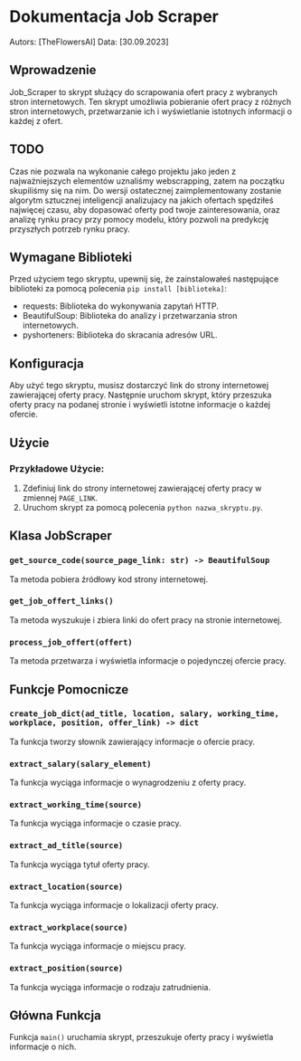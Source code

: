 # Dokumentacja Job Scraper

Autors: [TheFlowersAI]
Data: [30.09.2023]

## Wprowadzenie

Job_Scraper to skrypt służący do scrapowania ofert pracy z wybranych stron internetowych. Ten skrypt umożliwia pobieranie ofert pracy z różnych stron internetowych, przetwarzanie ich i wyświetlanie istotnych informacji o każdej z ofert.

## TODO

Czas nie pozwala na wykonanie całego projektu jako jeden z najważniejszych elementów uznaliśmy webscrapping, zatem na początku skupiliśmy się na nim. Do wersji ostatecznej zaimplementowany zostanie algorytm sztucznej inteligencji analizujacy na jakich ofertach spędziłeś najwięcej czasu, aby dopasować oferty pod twoje zainteresowania, oraz analizę rynku pracy przy pomocy modelu, który pozwoli na predykcję przyszłych potrzeb rynku pracy.

## Wymagane Biblioteki

Przed użyciem tego skryptu, upewnij się, że zainstalowałeś następujące biblioteki za pomocą polecenia `pip install [biblioteka]`:

- requests: Biblioteka do wykonywania zapytań HTTP.
- BeautifulSoup: Biblioteka do analizy i przetwarzania stron internetowych.
- pyshorteners: Biblioteka do skracania adresów URL.

## Konfiguracja

Aby użyć tego skryptu, musisz dostarczyć link do strony internetowej zawierającej oferty pracy. Następnie uruchom skrypt, który przeszuka oferty pracy na podanej stronie i wyświetli istotne informacje o każdej ofercie.

## Użycie

### Przykładowe Użycie:

1. Zdefiniuj link do strony internetowej zawierającej oferty pracy w zmiennej `PAGE_LINK`.
2. Uruchom skrypt za pomocą polecenia `python nazwa_skryptu.py`.

## Klasa JobScraper

### `get_source_code(source_page_link: str) -> BeautifulSoup`

Ta metoda pobiera źródłowy kod strony internetowej.

### `get_job_offert_links()`

Ta metoda wyszukuje i zbiera linki do ofert pracy na stronie internetowej.

### `process_job_offert(offert)`

Ta metoda przetwarza i wyświetla informacje o pojedynczej ofercie pracy.

## Funkcje Pomocnicze

### `create_job_dict(ad_title, location, salary, working_time, workplace, position, offer_link) -> dict`

Ta funkcja tworzy słownik zawierający informacje o ofercie pracy.

### `extract_salary(salary_element)`

Ta funkcja wyciąga informacje o wynagrodzeniu z oferty pracy.

### `extract_working_time(source)`

Ta funkcja wyciąga informacje o czasie pracy.

### `extract_ad_title(source)`

Ta funkcja wyciąga tytuł oferty pracy.

### `extract_location(source)`

Ta funkcja wyciąga informacje o lokalizacji oferty pracy.

### `extract_workplace(source)`

Ta funkcja wyciąga informacje o miejscu pracy.

### `extract_position(source)`

Ta funkcja wyciąga informacje o rodzaju zatrudnienia.

## Główna Funkcja

Funkcja `main()` uruchamia skrypt, przeszukuje oferty pracy i wyświetla informacje o nich.
